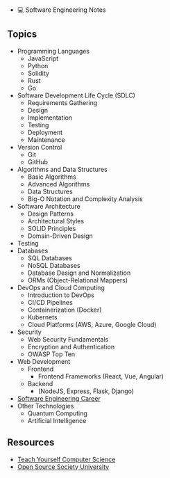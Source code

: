 - 💻 Software Engineering Notes

## Topics

- Programming Languages
  - JavaScript
  - Python
  - Solidity
  - Rust
  - Go
- Software Development Life Cycle (SDLC)
  - Requirements Gathering
  - Design
  - Implementation
  - Testing
  - Deployment
  - Maintenance
- Version Control
  - Git
  - GitHub
- Algorithms and Data Structures
  - Basic Algorithms
  - Advanced Algorithms
  - Data Structures
  - Big-O Notation and Complexity Analysis
- Software Architecture
  - Design Patterns
  - Architectural Styles
  - SOLID Principles
  - Domain-Driven Design
- Testing
- Databases
  - SQL Databases
  - NoSQL Databases
  - Database Design and Normalization
  - ORMs (Object-Relational Mappers)
- DevOps and Cloud Computing
  - Introduction to DevOps
  - CI/CD Pipelines
  - Containerization (Docker)
  - Kubernets
  - Cloud Platforms (AWS, Azure, Google Cloud)
- Security
  - Web Security Fundamentals
  - Encryption and Authentication
  - OWASP Top Ten
- Web Development
  - Frontend
    - Frontend Frameworks (React, Vue, Angular)
  - Backend
    - (NodeJS, Express, Flask, Django)
- [Software Engineering Career](./career/Index.md)
- Other Technologies
  - Quantum Computing
  - Artificial Intelligence

## Resources

- [Teach Yourself Computer Science](https://teachyourselfcs.com/)
- [Open Source Society University](https://ossu.firebaseapp.com/#/)
